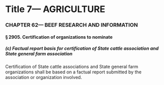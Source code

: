 
# Title 7— AGRICULTURE
### CHAPTER 62— BEEF RESEARCH AND INFORMATION
#### § 2905. Certification of organizations to nominate
##### (c) Factual report basis for certification of State cattle association and State general farm association

Certification of State cattle associations and State general farm organizations shall be based on a factual report submitted by the association or organization involved.

